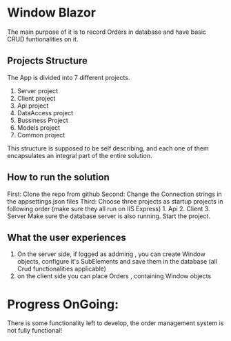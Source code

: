 # Window Blazor
The main purpose of it is to record Orders in database and have basic CRUD funtionalities on it.

## Projects Structure
The App is divided into 7 different projects.
1. Server project
2. Client project
3. Api project
4. DataAccess project
5. Bussiness Project
6. Models project
7. Common project

This structure is supposed to be self describing, and each one of them encapsulates an integral part of the entire solution.

## How to run the solution

First: Clone the repo from github
Second: Change the Connection strings in the appsettings.json files
Third: Choose three projects as startup projects in following order (make sure they all run on IIS Express)
       1. Api
       2. Client
       3. Server
Make sure the database server is also running.
Start the project.

## What the user experiences

1. On the server side, if logged as addming , you can create Window objects, configure it's SubElements and save them in the database (all Crud functionalities applicable)
2. on the client side you can place Orders , containing Window objects

# Progress OnGoing:

There is some functionality left to develop, the order management system is not fully functional!




